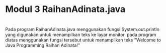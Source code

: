 # Modul 3 RaihanAdinata.java
#
Pada program RaihanAdinata.java menggunakan fungsi System.out.println yang digunakan untuk menampilkan teks ke layar monitor. pada program diatas menggunakan fungsi tersebut untuk menampilkan teks "Welcome to Java Programming Raihan Adinata!"